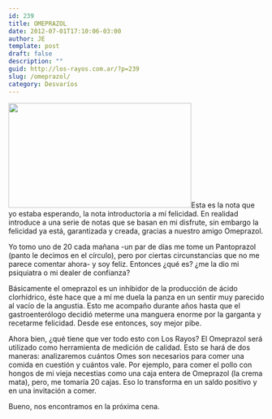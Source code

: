 ```yaml
---
id: 239
title: OMEPRAZOL
date: 2012-07-01T17:10:06-03:00
author: JE
template: post
draft: false
description: ""
guid: http://los-rayos.com.ar/?p=239
slug: /omeprazol/
category: Desvaríos
---
```

<img class="alignright" src="https://img.vitonica.com/2010/09/pastillas.jpg" alt="" width="360" height="206" />Esta es la nota que yo estaba esperando, la nota introductoria a mí felicidad. En realidad introduce a una serie de notas que se basan en mi disfrute, sin embargo la felicidad ya está, garantizada y creada, gracias a nuestro amigo Omeprazol.

Yo tomo uno de 20 cada mañana -un par de días me tome un Pantoprazol (panto le decimos en el círculo), pero por ciertas circunstancias que no me parece comentar ahora- y soy feliz. Entonces ¿qué es? ¿me la dio mi psiquiatra o mi dealer de confianza?

Básicamente el omeprazol es un inhibidor de la producción de ácido clorhídrico, éste hace que a mí me duela la panza en un sentir muy parecido al vacío de la angustia. Esto me acompaño durante años hasta que el gastroenterólogo decidió meterme una manguera enorme por la garganta y recetarme felicidad. Desde ese entonces, soy mejor pibe.

Ahora bien, ¿qué tiene que ver todo esto con Los Rayos? El Omeprazol será utilizado como herramienta de medición de calidad. Esto se hará de dos maneras: analizaremos cuántos Omes son necesarios para comer una comida en cuestión y cuántos vale. Por ejemplo, para comer el pollo con hongos de mi vieja necestias como una caja entera de Omeprazol (la crema mata), pero, me tomaría 20 cajas. Eso lo transforma en un saldo positivo y en una invitación a comer.

Bueno, nos encontramos en la próxima cena.